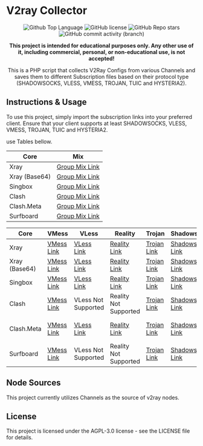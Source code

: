 # V2ray Collector

<p align="center">
  <img src="https://img.shields.io/github/languages/top/3yed82/TVC?color=5D6D7E" alt="Github Top Language">
  <img src="https://img.shields.io/github/license/3yed82/TVC?color=5D6D7E" alt="GitHub license">
  <img alt="GitHub Repo stars" src="https://img.shields.io/github/stars/3yed82/TVC">
  <img alt="GitHub commit activity (branch)" src="https://img.shields.io/github/commit-activity/t/3yed82/TVC">
</p>

<p align="center">
  <b>This project is intended for educational purposes only. Any other use of it, including commercial, personal, or non-educational use, is not accepted!</b>
</p>

<p align="center">This is a PHP script that collects V2Ray Configs from various Channels and saves them to different Subscription files based on their protocol type (SHADOWSOCKS, VLESS, VMESS, TROJAN, TUIC and HYSTERIA2).</p>

## Instructions & Usage

To use this project, simply import the subscription links into your preferred client. Ensure that your client supports at least SHADOWSOCKS, VLESS, VMESS, TROJAN, TUIC and HYSTERIA2.

 use Tables bellow.

| Core | Mix |
| --- | --- | 
| Xray | [Group Mix Link](https://raw.githubusercontent.com/3yed82/TVC/main/subscriptions/xray/normal/mix) |
| Xray (Base64) | [Group Mix Link](https://raw.githubusercontent.com/3yed82/TVC/main/subscriptions/xray/base64/mix) |
| Singbox | [Group Mix Link](https://raw.githubusercontent.com/3yed82/TVC/main/subscriptions/singbox/mix.json) |
| Clash | [Group Mix Link](https://raw.githubusercontent.com/3yed82/TVC/main/subscriptions/clash/mix) |
| Clash.Meta | [Group Mix Link](https://raw.githubusercontent.com/3yed82/TVC/main/subscriptions/meta/mix) | 
| Surfboard | [Group Mix Link](https://raw.githubusercontent.com/3yed82/TVC/main/subscriptions/surfboard/mix) |

| Core | VMess | VLess | Reality | Trojan | Shadowsocks | Tuic | Hysteria2 |
| --- | --- | --- | --- | --- | --- | --- | --- |
| Xray | [VMess Link](https://raw.githubusercontent.com/3yed82/TVC/main/subscriptions/xray/normal/vmess) | [VLess Link](https://raw.githubusercontent.com/3yed82/TVC/main/subscriptions/xray/normal/vless) | [Reality Link](https://raw.githubusercontent.com/3yed82/TVC/main/subscriptions/xray/normal/reality) | [Trojan Link](https://raw.githubusercontent.com/3yed82/TVC/main/subscriptions/xray/normal/trojan) | [Shadowsocks Link](https://raw.githubusercontent.com/3yed82/TVC/main/subscriptions/xray/normal/ss) | [Tuic Link](https://raw.githubusercontent.com/3yed82/TVC/main/subscriptions/xray/normal/tuic) | [Hysteria2 Link](https://raw.githubusercontent.com/3yed82/TVC/main/subscriptions/xray/normal/hy2) |
| Xray (Base64) | [VMess Link](https://raw.githubusercontent.com/3yed82/TVC/main/subscriptions/xray/base64/vmess) | [VLess Link](https://raw.githubusercontent.com/3yed82/TVC/main/subscriptions/xray/base64/vless) | [Reality Link](https://raw.githubusercontent.com/3yed82/TVC/main/subscriptions/xray/base64/reality) | [Trojan Link](https://raw.githubusercontent.com/3yed82/TVC/main/subscriptions/xray/base64/trojan) | [Shadowsocks Link](https://raw.githubusercontent.com/3yed82/TVC/main/subscriptions/xray/base64/ss) | [Tuic Link](https://raw.githubusercontent.com/3yed82/TVC/main/subscriptions/xray/base64/tuic) | [Hysteria2 Link](https://raw.githubusercontent.com/3yed82/TVC/main/subscriptions/xray/base64/hy2) |
| Singbox | [VMess Link](https://raw.githubusercontent.com/3yed82/TVC/main/subscriptions/singbox/vmess.json) | [VLess Link](hhttps://raw.githubusercontent.com/3yed82/TVC/main/subscriptions/singbox/vless.json) | [Reality Link](https://raw.githubusercontent.com/3yed82/TVC/main/subscriptions/singbox/reality.json) | [Trojan Link](https://raw.githubusercontent.com/3yed82/TVC/main/subscriptions/singbox/trojan.json) | [Shadowsocks Link](https://raw.githubusercontent.com/3yed82/TVC/main/subscriptions/singbox/ss.json) | [Tuic Link](https://raw.githubusercontent.com/3yed82/TVC/main/subscriptions/singbox/tuic.json) | [Hysteria2 Link](https://raw.githubusercontent.com/3yed82/TVC/main/subscriptions/singbox/hy3.json) |
| Clash | [VMess Link](https://raw.githubusercontent.com/3yed82/TVC/main/subscriptions/clash/vmess) | VLess Not Supported | Reality Not Supported | [Trojan Link](https://raw.githubusercontent.com/3yed82/TVC/main/subscriptions/clash/trojan) | [Shadowsocks Link](https://raw.githubusercontent.com/3yed82/TVC/main/subscriptions/clash/ss) | Tuic Not Supported | Hysteria2 Not Supported |
| Clash.Meta | [VMess Link](https://raw.githubusercontent.com/3yed82/TVC/main/subscriptions/meta/vmess) | [VLess Link](https://raw.githubusercontent.com/3yed82/TVC/main/subscriptions/meta/vless) | [Reality Link](https://raw.githubusercontent.com/3yed82/TVC/main/subscriptions/meta/reality) | [Trojan Link](https://raw.githubusercontent.com/3yed82/TVC/main/subscriptions/meta/trojan) | [Shadowsocks Link](https://raw.githubusercontent.com/3yed82/TVC/main/subscriptions/meta/ss) | Tuic Not Supported  | Hysteria2 Not Supported  |
| Surfboard | [VMess Link](https://raw.githubusercontent.com/3yed82/TVC/main/subscriptions/surfboard/vmess) | VLess Not Supported  | Reality Not Supported  | [Trojan Link](https://raw.githubusercontent.com/3yed82/TVC/main/subscriptions/surfboard/trojan) | [Shadowsocks Link](https://raw.githubusercontent.com/3yed82/TVC/main/subscriptions/surfboard/ss) | Tuic Not Supported  | Hysteria2 Not Supported  |

## Node Sources

This project currently utilizes Channels as the source of v2ray nodes.





## License

This project is licensed under the AGPL-3.0 license - see the LICENSE file for details.

